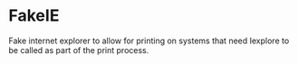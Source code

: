 # FakeIE
Fake internet explorer to allow for printing on systems that need Iexplore to be called as part of the print process.

